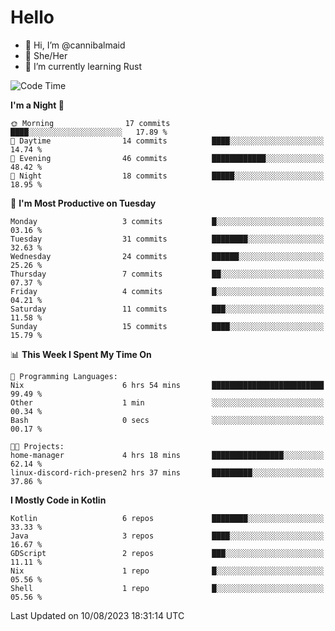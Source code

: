 # Hello
- 👋 Hi, I’m @cannibalmaid
- 👀 She/Her
- 🌱 I’m currently learning Rust

<!--START_SECTION:waka-->
![Code Time](http://img.shields.io/badge/Code%20Time-116%20hrs%2051%20mins-blue)

**I'm a Night 🦉** 

```text
🌞 Morning                17 commits          ████░░░░░░░░░░░░░░░░░░░░░   17.89 % 
🌆 Daytime                14 commits          ████░░░░░░░░░░░░░░░░░░░░░   14.74 % 
🌃 Evening                46 commits          ████████████░░░░░░░░░░░░░   48.42 % 
🌙 Night                  18 commits          █████░░░░░░░░░░░░░░░░░░░░   18.95 % 
```
📅 **I'm Most Productive on Tuesday** 

```text
Monday                   3 commits           █░░░░░░░░░░░░░░░░░░░░░░░░   03.16 % 
Tuesday                  31 commits          ████████░░░░░░░░░░░░░░░░░   32.63 % 
Wednesday                24 commits          ██████░░░░░░░░░░░░░░░░░░░   25.26 % 
Thursday                 7 commits           ██░░░░░░░░░░░░░░░░░░░░░░░   07.37 % 
Friday                   4 commits           █░░░░░░░░░░░░░░░░░░░░░░░░   04.21 % 
Saturday                 11 commits          ███░░░░░░░░░░░░░░░░░░░░░░   11.58 % 
Sunday                   15 commits          ████░░░░░░░░░░░░░░░░░░░░░   15.79 % 
```


📊 **This Week I Spent My Time On** 

```text
💬 Programming Languages: 
Nix                      6 hrs 54 mins       █████████████████████████   99.49 % 
Other                    1 min               ░░░░░░░░░░░░░░░░░░░░░░░░░   00.34 % 
Bash                     0 secs              ░░░░░░░░░░░░░░░░░░░░░░░░░   00.17 % 

🐱‍💻 Projects: 
home-manager             4 hrs 18 mins       ████████████████░░░░░░░░░   62.14 % 
linux-discord-rich-presen2 hrs 37 mins       █████████░░░░░░░░░░░░░░░░   37.86 % 
```

**I Mostly Code in Kotlin** 

```text
Kotlin                   6 repos             ████████░░░░░░░░░░░░░░░░░   33.33 % 
Java                     3 repos             ████░░░░░░░░░░░░░░░░░░░░░   16.67 % 
GDScript                 2 repos             ███░░░░░░░░░░░░░░░░░░░░░░   11.11 % 
Nix                      1 repo              █░░░░░░░░░░░░░░░░░░░░░░░░   05.56 % 
Shell                    1 repo              █░░░░░░░░░░░░░░░░░░░░░░░░   05.56 % 
```




 Last Updated on 10/08/2023 18:31:14 UTC
<!--END_SECTION:waka-->
